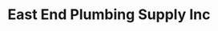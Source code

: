 ---
title: "East End Plumbing Supply Inc"
url: /louisville/east-end-plumbing-supply-inc/
shop: hardware
---